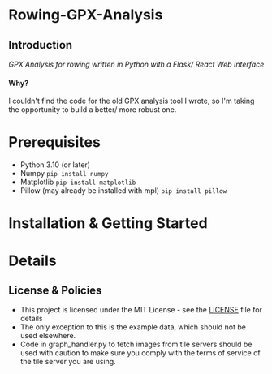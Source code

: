 # Rowing-GPX-Analysis
## Introduction
_GPX Analysis for rowing written in Python with a Flask/ React Web Interface_
#### Why?
I couldn't find the code for the old GPX analysis tool I wrote, so I'm taking the
opportunity to build a better/ more robust one.

# Prerequisites
- Python 3.10 (or later)
- Numpy ```pip install numpy```
- Matplotlib ```pip install matplotlib```
- Pillow (may already be installed with mpl) ```pip install pillow```

# Installation & Getting Started

# Details
## License & Policies
- This project is licensed under the MIT License - see the [LICENSE](LICENSE) file for details
- The only exception to this is the example data, which should not be used elsewhere.
- Code in graph_handler.py to fetch images from tile servers should be used with caution to make sure you comply with the
terms of service of the tile server you are using.